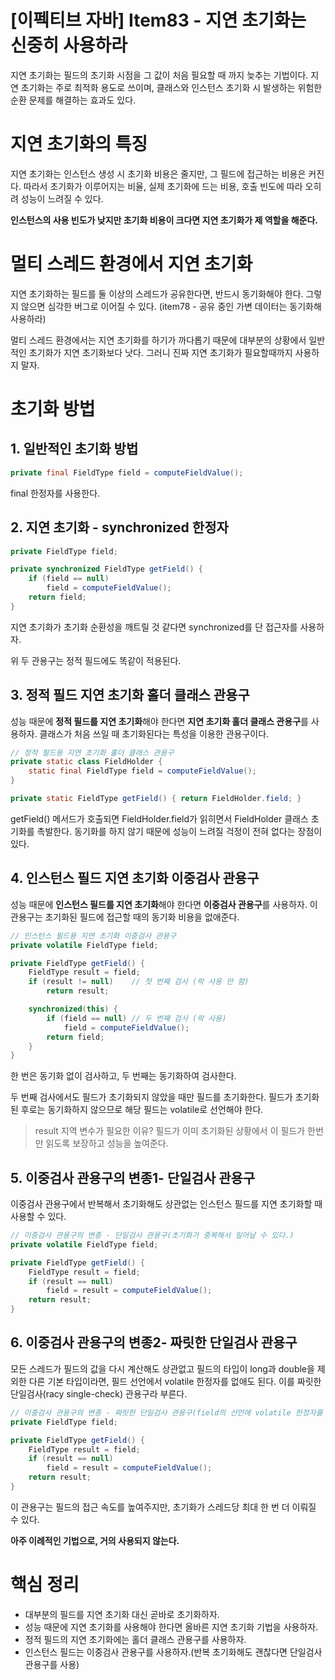 # [이펙티브 자바] Item83 - 지연 초기화는 신중히 사용하라

지연 초기화는 필드의 초기화 시점을 그 값이 처음 필요할 때 까지 늦추는 기법이다. 지연 초기화는 주로 최적화 용도로 쓰이며, 클래스와 인스턴스 초기화 시 발생하는 위험한 순환 문제를 해결하는 효과도 있다.

# 지연 초기화의 특징

지연 초기화는 인스턴스 생성 시 초기화 비용은 줄지만, 그 필드에 접근하는 비용은 커진다. 따라서 초기화가 이루어지는 비율, 실제 초기화에 드는 비용, 호출 빈도에 따라 오히려 성능이 느려질 수 있다.

**인스턴스의 사용 빈도가 낮지만 초기화 비용이 크다면 지연 초기화가 제 역할을 해준다.**

# 멀티 스레드 환경에서 지연 초기화

지연 초기화하는 필드를 둘 이상의 스레드가 공유한다면, 반드시 동기화해야 한다. 그렇지 않으면 심각한 버그로 이어질 수 있다. (item78 - 공유 중인 가변 데이터는 동기화해 사용하라)

멀티 스레드 환경에서는 지연 초기화를 하기가 까다롭기 때문에 대부분의 상황에서 일반적인 초기화가 지연 초기화보다 낫다. 그러니 진짜 지연 초기화가 필요할때까지 사용하지 말자.

# 초기화 방법

## 1. 일반적인 초기화 방법

```java
private final FieldType field = computeFieldValue();
```

final 한정자를 사용한다.

## 2. 지연 초기화 - synchronized 한정자

```java
private FieldType field;

private synchronized FieldType getField() {
    if (field == null)
        field = computeFieldValue();
    return field;
}
```

지연 초기화가 초기화 순환성을 깨트릴 것 같다면 synchronized를 단 접근자를 사용하자.

위 두 관용구는 정적 필드에도 똑같이 적용된다.

## 3.  정적 필드 지연 초기화 홀더 클래스 관용구

성능 때문에 **정적 필드를 지연 초기화**해야 한다면 **지연 초기화 홀더 클래스 관용구**를 사용하자. 클래스가 처음 쓰일 때 초기화된다는 특성을 이용한 관용구이다.

```java
// 정적 필드용 지연 초기화 홀더 클래스 관용구
private static class FieldHolder {
    static final FieldType field = computeFieldValue();
}

private static FieldType getField() { return FieldHolder.field; }
```

getField() 메서드가 호출되면 FieldHolder.field가 읽히면서 FieldHolder 클래스 초기화를 촉발한다. 동기화를 하지 않기 때문에 성능이 느려질 걱정이 전혀 없다는 장점이 있다.

## 4. 인스턴스 필드 지연 초기화 이중검사 관용구

성능 때문에 **인스턴스 필드를 지연 초기화**해야 한다면 **이중검사 관용구**를 사용하자. 이 관용구는 초기화된 필드에 접근할 때의 동기화 비용을 없애준다.

```java
// 인스턴스 필드용 지연 초기화 이중검사 관용구
private volatile FieldType field;

private FieldType getField() {
    FieldType result = field;
    if (result != null)    // 첫 번째 검사 (락 사용 안 함)
        return result;

    synchronized(this) {
        if (field == null) // 두 번째 검사 (락 사용)
            field = computeFieldValue();
        return field;
    }
}
```

한 번은 동기화 없이 검사하고, 두 번째는 동기화하여 검사한다. 

두 번째 검사에서도 필드가 초기화되지 않았을 때만 필드를 초기화한다. 필드가 초기화된 후로는 동기화하지 않으므로 해당 필드는 volatile로 선언해야 한다.

> result 지역 변수가 필요한 이유?
필드가 이미 초기화된 상황에서 이 필드가 한번만 읽도록 보장하고 성능을 높여준다.
> 

## 5. 이중검사 관용구의 변종1- 단일검사 관용구

이중검사 관용구에서 반복해서 초기화해도 상관없는 인스턴스 필드를 지연 초기화할 때 사용할 수 있다. 

```java
// 이중검사 관용구의 변종 - 단일검사 관용구(초기화가 중복해서 일어날 수 있다.)
private volatile FieldType field;

private FieldType getField() {
    FieldType result = field;
    if (result == null)
        field = result = computeFieldValue();
    return result;
}
```

## 6.  이중검사 관용구의 변종2- 짜릿한 단일검사 관용구

모든 스레드가 필드의 값을 다시 계산해도 상관없고 필드의 타입이 long과 double을 제외한 다른 기본 타입이라면, 필드 선언에서 volatile 한정자를 없애도 된다. 이를 짜릿한 단일검사(racy single-check) 관용구라 부른다.

```java
// 이중검사 관용구의 변종 - 짜릿한 단일검사 관용구(field의 선언에 volatile 한정자를 제거했다.)
private FieldType field;

private FieldType getField() {
    FieldType result = field;
    if (result == null)
        field = result = computeFieldValue();
    return result;
}
```

이 관용구는 필드의 접근 속도를 높여주지만, 초기화가 스레드당 최대 한 번 더 이뤄질 수 있다. 

**아주 이례적인 기법으로, 거의 사용되지 않는다.**

# 핵심 정리

- 대부분의 필드를 지연 초기화 대신 곧바로 초기화하자.
- 성능 때문에 지연 초기화를 사용해야 한다면 올바른 지연 초기화 기법을 사용하자.
- 정적 필드의 지연 초기화에는 홀더 클래스 관용구를 사용하자.
- 인스턴스 필드는 이중검사 관용구를 사용하자.(반복 초기화해도 괜찮다면 단일검사 관용구를 사용)